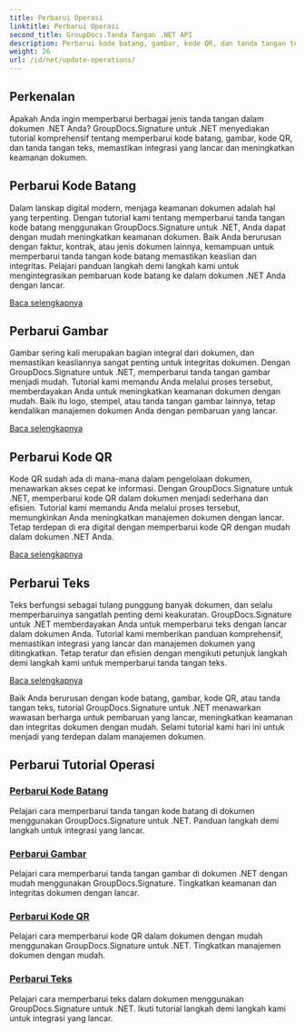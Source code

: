 ```yaml
---
title: Perbarui Operasi
linktitle: Perbarui Operasi
second_title: GroupDocs.Tanda Tangan .NET API
description: Perbarui kode batang, gambar, kode QR, dan tanda tangan teks di dokumen .NET dengan tutorial GroupDocs.Signature untuk .NET. Meningkatkan keamanan dan manajemen dokumen.
weight: 26
url: /id/net/update-operations/
---
```

## Perkenalan

Apakah Anda ingin memperbarui berbagai jenis tanda tangan dalam dokumen .NET Anda? GroupDocs.Signature untuk .NET menyediakan tutorial komprehensif tentang memperbarui kode batang, gambar, kode QR, dan tanda tangan teks, memastikan integrasi yang lancar dan meningkatkan keamanan dokumen.

## Perbarui Kode Batang
Dalam lanskap digital modern, menjaga keamanan dokumen adalah hal yang terpenting. Dengan tutorial kami tentang memperbarui tanda tangan kode batang menggunakan GroupDocs.Signature untuk .NET, Anda dapat dengan mudah meningkatkan keamanan dokumen. Baik Anda berurusan dengan faktur, kontrak, atau jenis dokumen lainnya, kemampuan untuk memperbarui tanda tangan kode batang memastikan keaslian dan integritas. Pelajari panduan langkah demi langkah kami untuk mengintegrasikan pembaruan kode batang ke dalam dokumen .NET Anda dengan lancar.

[Baca selengkapnya](./update-barcode/)

## Perbarui Gambar
Gambar sering kali merupakan bagian integral dari dokumen, dan memastikan keasliannya sangat penting untuk integritas dokumen. Dengan GroupDocs.Signature untuk .NET, memperbarui tanda tangan gambar menjadi mudah. Tutorial kami memandu Anda melalui proses tersebut, memberdayakan Anda untuk meningkatkan keamanan dokumen dengan mudah. Baik itu logo, stempel, atau tanda tangan gambar lainnya, tetap kendalikan manajemen dokumen Anda dengan pembaruan yang lancar.

[Baca selengkapnya](./update-image/)

## Perbarui Kode QR
Kode QR sudah ada di mana-mana dalam pengelolaan dokumen, menawarkan akses cepat ke informasi. Dengan GroupDocs.Signature untuk .NET, memperbarui kode QR dalam dokumen menjadi sederhana dan efisien. Tutorial kami memandu Anda melalui proses tersebut, memungkinkan Anda meningkatkan manajemen dokumen dengan lancar. Tetap terdepan di era digital dengan memperbarui kode QR dengan mudah dalam dokumen .NET Anda.

[Baca selengkapnya](./update-qr-code/)

## Perbarui Teks
Teks berfungsi sebagai tulang punggung banyak dokumen, dan selalu memperbaruinya sangatlah penting demi keakuratan. GroupDocs.Signature untuk .NET memberdayakan Anda untuk memperbarui teks dengan lancar dalam dokumen Anda. Tutorial kami memberikan panduan komprehensif, memastikan integrasi yang lancar dan manajemen dokumen yang ditingkatkan. Tetap teratur dan efisien dengan mengikuti petunjuk langkah demi langkah kami untuk memperbarui tanda tangan teks.

[Baca selengkapnya](./update-text/)

Baik Anda berurusan dengan kode batang, gambar, kode QR, atau tanda tangan teks, tutorial GroupDocs.Signature untuk .NET menawarkan wawasan berharga untuk pembaruan yang lancar, meningkatkan keamanan dan integritas dokumen dengan mudah. Selami tutorial kami hari ini untuk menjadi yang terdepan dalam manajemen dokumen.
## Perbarui Tutorial Operasi
### [Perbarui Kode Batang](./update-barcode/)
Pelajari cara memperbarui tanda tangan kode batang di dokumen menggunakan GroupDocs.Signature untuk .NET. Panduan langkah demi langkah untuk integrasi yang lancar.
### [Perbarui Gambar](./update-image/)
Pelajari cara memperbarui tanda tangan gambar di dokumen .NET dengan mudah menggunakan GroupDocs.Signature. Tingkatkan keamanan dan integritas dokumen dengan lancar.
### [Perbarui Kode QR](./update-qr-code/)
Pelajari cara memperbarui kode QR dalam dokumen dengan mudah menggunakan GroupDocs.Signature untuk .NET. Tingkatkan manajemen dokumen dengan mudah.
### [Perbarui Teks](./update-text/)
Pelajari cara memperbarui teks dalam dokumen menggunakan GroupDocs.Signature untuk .NET. Ikuti tutorial langkah demi langkah kami untuk integrasi yang lancar.